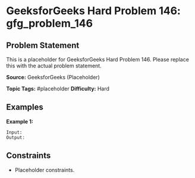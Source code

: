 # GeeksforGeeks Hard Problem 146: gfg_problem_146

## Problem Statement

This is a placeholder for GeeksforGeeks Hard Problem 146.
Please replace this with the actual problem statement.

**Source:** GeeksforGeeks (Placeholder)

**Topic Tags:** #placeholder
**Difficulty:** Hard

## Examples

**Example 1:**

```
Input:
Output:
```

## Constraints

- Placeholder constraints.
